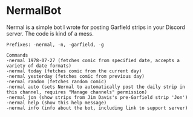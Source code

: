 # NermalBot

Nermal is a simple bot I wrote for posting Garfield strips in your Discord server. The code is kind of a mess.

 
 
```
Prefixes: -nermal, -n, -garfield, -g

Commands
-nermal 1978-07-27 (fetches comic from specified date, accepts a variety of date formats)
-nermal today (fetches comic from the current day)
-nermal yesterday (fetches comic from previous day)
-nermal random (fetches random comic)
-nermal auto (sets Nermal to automatically post the daily strip in this channel, requires "Manage channels" permission)
-nermal jon (show strips from Jim Davis's pre-Garfield strip 'Jon')
-nermal help (show this help message)
-nermal info (info about the bot, including link to support server)
```